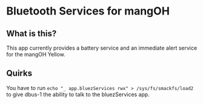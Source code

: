 # Bluetooth Services for mangOH

## What is this?
This app currently provides a battery service and an immediate alert service for the mangOH Yellow.

## Quirks
You have to run `echo "_ app.bluezServices rwx" > /sys/fs/smackfs/load2` to give dbus-1 the ability
to talk to the bluezServices app.
